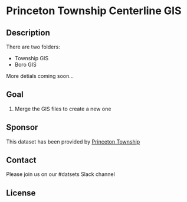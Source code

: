 # Princeton Township Centerline GIS

## Description
There are two folders:
- Township GIS
- Boro GIS

More detials coming soon...

## Goal
1. Merge the GIS files to create a new one

## Sponsor
This dataset has been provided by <a href="http://www.princetonnj.gov/"> Princeton Township </a>

## Contact
Please join us on our #datsets Slack channel

## License
